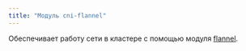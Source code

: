 ```yaml
---
title: "Модуль cni-flannel"
---
```


Обеспечивает работу сети в кластере с помощью модуля [flannel](https://github.com/flannel-io/flannel).

